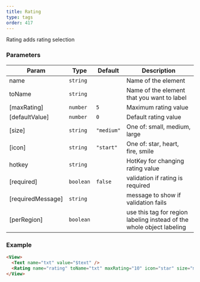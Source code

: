 ```yaml
---
title: Rating
type: tags
order: 417
---
```


Rating adds rating selection

### Parameters

| Param | Type | Default | Description |
| --- | --- | --- | --- |
| name | <code>string</code> |  | Name of the element |
| toName | <code>string</code> |  | Name of the element that you want to label |
| [maxRating] | <code>number</code> | <code>5</code> | Maximum rating value |
| [defaultValue] | <code>number</code> | <code>0</code> | Default rating value |
| [size] | <code>string</code> | <code>&quot;medium&quot;</code> | One of: small, medium, large |
| [icon] | <code>string</code> | <code>&quot;start&quot;</code> | One of: star, heart, fire, smile |
| hotkey | <code>string</code> |  | HotKey for changing rating value |
| [required] | <code>boolean</code> | <code>false</code> | validation if rating is required |
| [requiredMessage] | <code>string</code> |  | message to show if validation fails |
| [perRegion] | <code>boolean</code> |  | use this tag for region labeling instead of the whole object labeling |

### Example
```html
<View>
  <Text name="txt" value="$text" />
  <Rating name="rating" toName="txt" maxRating="10" icon="star" size="medium" />
</View>
```
